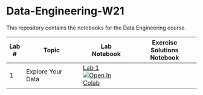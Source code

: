# Data-Engineering-W21
This repository contains the notebooks for the Data Engineering course.

| Lab <br /> # | Topic | Lab <br /> Notebook | Exercise <br /> Solutions Notebook |
| --- | ----------- | ----- |----- |
| 1 | Explore Your Data| [Lab 1](https://github.com/raneemsultan/Data-Engineering-W21/blob/main/Lab1/Lab_1.ipynb) <br /> [![Open In Colab](https://colab.research.google.com/assets/colab-badge.svg)](https://colab.research.google.com/github.com/raneemsultan/Data-Engineering-W21/blob/main/Lab1/Lab_1.ipynb)
